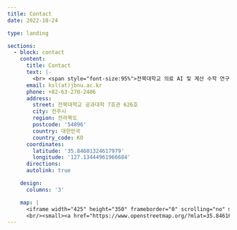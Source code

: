 ```yaml
--- 
title: Contact
date: 2022-10-24

type: landing

sections:
  - block: contact
    content:
      title: Contact
      text: |-
        <br> <span style="font-size:95%">전북대학교 의료 AI 및 계산 수학 연구실 (Macs)의 학부연구생/석사 position에 관심 있으시면 아래로 연락주시면 감사드리겠습니다.</span> <br>
      email: ksl(at)jbnu.ac.kr
      phone: +82-63-270-2406
      address:
        street: 전북대학교 공과대학 7호관 626호
        city: 전주시
        region: 전라북도
        postcode: '54896'
        country: 대한민국
        country_code: KO
      coordinates:
        latitude: '35.84601324617979'
        longitude: '127.13444961966684'
      directions: 
      autolink: true

    design:
      columns: '3'

    map: |
      <iframe width="425" height="350" frameborder="0" scrolling="no" marginheight="0" marginwidth="0" src="https://www.openstreetmap.org/export/embed.html?bbox=127.13398838043214%2C35.84556544874156%2C127.13649690151216%2C35.846753849866516&amp;layer=mapnik&amp;marker=35.84615966044353%2C127.13524264097214" style="border: 1px solid black"></iframe>
      <br/><small><a href="https://www.openstreetmap.org/?mlat=35.84616&amp;mlon=127.13524#map=19/35.84616/127.13524">큰 지도 보기</a></small>
---
```


